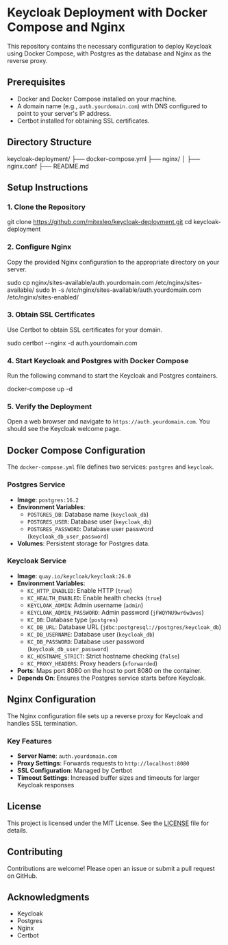 # Keycloak Deployment with Docker Compose and Nginx

This repository contains the necessary configuration to deploy Keycloak using Docker Compose, with Postgres as the database and Nginx as the reverse proxy.

## Prerequisites

- Docker and Docker Compose installed on your machine.
- A domain name (e.g., `auth.yourdomain.com`) with DNS configured to point to your server's IP address.
- Certbot installed for obtaining SSL certificates.

## Directory Structure

keycloak-deployment/
├── docker-compose.yml
├── nginx/
│   ├── nginx.conf
├── README.md

## Setup Instructions

### 1. Clone the Repository

git clone https://github.com/mitexleo/keycloak-deployment.git
cd keycloak-deployment

### 2. Configure Nginx

Copy the provided Nginx configuration to the appropriate directory on your server.

sudo cp nginx/sites-available/auth.yourdomain.com /etc/nginx/sites-available/
sudo ln -s /etc/nginx/sites-available/auth.yourdomain.com /etc/nginx/sites-enabled/

### 3. Obtain SSL Certificates

Use Certbot to obtain SSL certificates for your domain.

sudo certbot --nginx -d auth.yourdomain.com 

### 4. Start Keycloak and Postgres with Docker Compose

Run the following command to start the Keycloak and Postgres containers.

docker-compose up -d

### 5. Verify the Deployment

Open a web browser and navigate to `https://auth.yourdomain.com`. You should see the Keycloak welcome page.

## Docker Compose Configuration

The `docker-compose.yml` file defines two services: `postgres` and `keycloak`.

### Postgres Service

- **Image**: `postgres:16.2`
- **Environment Variables**:
  - `POSTGRES_DB`: Database name (`keycloak_db`)
  - `POSTGRES_USER`: Database user (`keycloak_db`)
  - `POSTGRES_PASSWORD`: Database user password (`keycloak_db_user_password`)
- **Volumes**: Persistent storage for Postgres data.

### Keycloak Service

- **Image**: `quay.io/keycloak/keycloak:26.0`
- **Environment Variables**:
  - `KC_HTTP_ENABLED`: Enable HTTP (`true`)
  - `KC_HEALTH_ENABLED`: Enable health checks (`true`)
  - `KEYCLOAK_ADMIN`: Admin username (`admin`)
  - `KEYCLOAK_ADMIN_PASSWORD`: Admin password (`jFWQYNU9wr6w3wos`)
  - `KC_DB`: Database type (`postgres`)
  - `KC_DB_URL`: Database URL (`jdbc:postgresql://postgres/keycloak_db`)
  - `KC_DB_USERNAME`: Database user (`keycloak_db`)
  - `KC_DB_PASSWORD`: Database user password (`keycloak_db_user_password`)
  - `KC_HOSTNAME_STRICT`: Strict hostname checking (`false`)
  - `KC_PROXY_HEADERS`: Proxy headers (`xforwarded`)
- **Ports**: Maps port 8080 on the host to port 8080 on the container.
- **Depends On**: Ensures the Postgres service starts before Keycloak.

## Nginx Configuration

The Nginx configuration file sets up a reverse proxy for Keycloak and handles SSL termination.

### Key Features

- **Server Name**: `auth.yourdomain.com`
- **Proxy Settings**: Forwards requests to `http://localhost:8080`
- **SSL Configuration**: Managed by Certbot
- **Timeout Settings**: Increased buffer sizes and timeouts for larger Keycloak responses

## License

This project is licensed under the MIT License. See the [LICENSE](LICENSE) file for details.

## Contributing

Contributions are welcome! Please open an issue or submit a pull request on GitHub.

## Acknowledgments

- Keycloak
- Postgres
- Nginx
- Certbot
